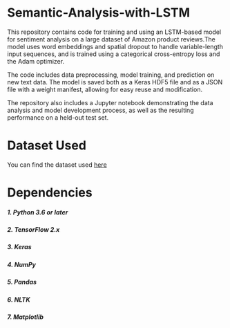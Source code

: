 # Semantic-Analysis-with-LSTM
This repository contains code for training and using an LSTM-based model for sentiment analysis on a large dataset of Amazon product reviews.The model uses word embeddings and spatial dropout to handle variable-length input sequences, and is trained using a categorical cross-entropy loss and the Adam optimizer.

The code includes data preprocessing, model training, and prediction on new text data. The model is saved both as a Keras HDF5 file and as a JSON file with a weight manifest, allowing for easy reuse and modification.

The repository also includes a Jupyter notebook demonstrating the data analysis and model development process, as well as the resulting performance on a held-out test set.
# Dataset Used
You can find the dataset used [here](https://www.kaggle.com/datasets/bittlingmayer/amazonreviews) 

# Dependencies
##### 1. Python 3.6 or later
##### 2. TensorFlow 2.x
##### 3. Keras
##### 4. NumPy
##### 5. Pandas
##### 6. NLTK
##### 7. Matplotlib

